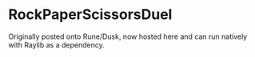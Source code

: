 # RockPaperScissorsDuel

Originally posted onto Rune/Dusk, now hosted here and can run natively with
Raylib as a dependency.
